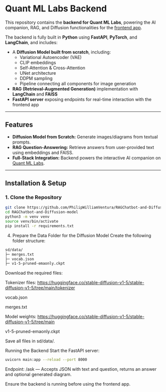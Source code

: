 # Quant ML Labs Backend

This repository contains the **backend for Quant ML Labs**, powering the AI companion, RAG, and Diffusion functionalities for the [frontend app](https://quantmllabs.vercel.app).

The backend is fully built in **Python** using **FastAPI**, **PyTorch**, and **LangChain**, and includes:  

- A **Diffusion Model built from scratch**, including:
  - Variational Autoencoder (VAE)
  - CLIP embeddings
  - Self-Attention & Cross-Attention
  - UNet architecture
  - DDPM sampling
  - Pipeline connecting all components for image generation
- **RAG (Retrieval-Augmented Generation)** implementation with **LangChain** and **FAISS**
- **FastAPI server** exposing endpoints for real-time interaction with the frontend app

---

## Features

- **Diffusion Model from Scratch:** Generate images/diagrams from textual prompts.
- **RAG Question-Answering:** Retrieve answers from user-provided text using embeddings and FAISS.
- **Full-Stack Integration:** Backend powers the interactive AI companion on [Quant ML Labs](https://quantmllabs.vercel.app).

---

## Installation & Setup

### 1. Clone the Repository

```bash
git clone https://github.com/PhilipWilliamVentura/RAGChatbot-and-Diffusion-model.git
cd RAGChatbot-and-Diffusion-model
python3 -m venv venv
source venv/bin/activate
pip install -r requirements.txt
```

4. Prepare the Data Folder for the Diffusion Model
Create the following folder structure:

```bash
sd/data/
├─ merges.txt
├─ vocab.json
├─ v1-5-pruned-emaonly.ckpt
```

Download the required files:

Tokenizer files:  https://huggingface.co/stable-diffusion-v1-5/stable-diffusion-v1-5/tree/main/tokenizer

vocab.json

merges.txt

Model weights:  https://huggingface.co/stable-diffusion-v1-5/stable-diffusion-v1-5/tree/main

v1-5-pruned-emaonly.ckpt

Save all files in sd/data/.

Running the Backend
Start the FastAPI server:

```bash
uvicorn main:app --reload --port 8000
```
Endpoint: /ask — Accepts JSON with text and question, returns an answer and optional generated diagram.

Ensure the backend is running before using the frontend app.
